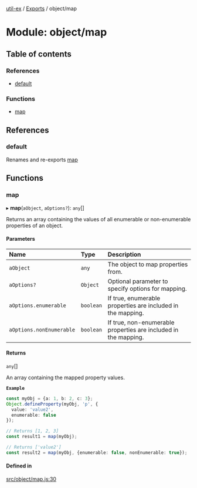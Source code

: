 [util-ex](../README.md) / [Exports](../modules.md) / object/map

# Module: object/map

## Table of contents

### References

- [default](object_map.md#default)

### Functions

- [map](object_map.md#map)

## References

### default

Renames and re-exports [map](object_map.md#map)

## Functions

### map

▸ **map**(`aObject`, `aOptions?`): `any`[]

Returns an array containing the values of all enumerable or non-enumerable properties of an object.

#### Parameters

| Name | Type | Description |
| :------ | :------ | :------ |
| `aObject` | `any` | The object to map properties from. |
| `aOptions?` | `Object` | Optional parameter to specify options for mapping. |
| `aOptions.enumerable` | `boolean` | If true, enumerable properties are included in the mapping. |
| `aOptions.nonEnumerable` | `boolean` | If true, non-enumerable properties are included in the mapping. |

#### Returns

`any`[]

An array containing the mapped property values.

**`Example`**

```ts
const myObj = {a: 1, b: 2, c: 3};
Object.defineProperty(myObj, 'p', {
  value: 'value2',
  enumerable: false
});

// Returns [1, 2, 3]
const result1 = map(myObj);

// Returns ['value2']
const result2 = map(myObj, {enumerable: false, nonEnumerable: true});
```

#### Defined in

[src/object/map.js:30](https://github.com/snowyu/util-ex.js/blob/c071696/src/object/map.js#L30)
